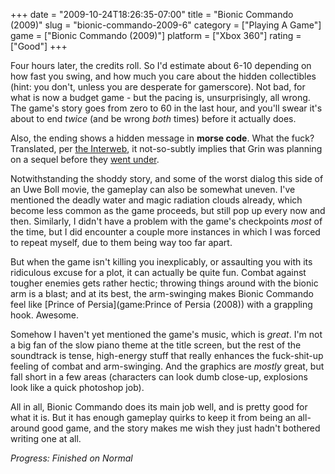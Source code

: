 +++
date = "2009-10-24T18:26:35-07:00"
title = "Bionic Commando (2009)"
slug = "bionic-commando-2009-6"
category = ["Playing A Game"]
game = ["Bionic Commando (2009)"]
platform = ["Xbox 360"]
rating = ["Good"]
+++

Four hours later, the credits roll.  So I'd estimate about 6-10 depending on how fast you swing, and how much you care about the hidden collectibles (hint: you don't, unless you are desperate for gamerscore).  Not bad, for what is now a budget game - but the pacing is, unsurprisingly, all wrong.  The game's story goes from zero to 60 in the last hour, and you'll swear it's about to end <i>twice</i> (and be wrong <i>both</i> times) before it actually does.

Also, the ending shows a hidden message in <b>morse code</b>.  What the fuck?  Translated, per <a href="http://www.bioniccommando.com/forum/showthread.php?t=1408">the Interweb</a>, it not-so-subtly implies that Grin was planning on a sequel before they <a href="http://www.joystiq.com/2009/08/12/bionic-commando-developer-grin-closes/">went under</a>.

Notwithstanding the shoddy story, and some of the worst dialog this side of an Uwe Boll movie, the gameplay can also be somewhat uneven.  I've mentioned the deadly water and magic radiation clouds already, which become less common as the game proceeds, but still pop up every now and then.  Similarly, I didn't have a problem with the game's checkpoints <i>most</i> of the time, but I did encounter a couple more instances in which I was forced to repeat myself, due to them being way too far apart.

But when the game isn't killing you inexplicably, or assaulting you with its ridiculous excuse for a plot, it can actually be quite fun.  Combat against tougher enemies gets rather hectic; throwing things around with the bionic arm is a blast; and at its best, the arm-swinging makes Bionic Commando feel like [Prince of Persia](game:Prince of Persia (2008)) with a grappling hook.  Awesome.

Somehow I haven't yet mentioned the game's music, which is <i>great</i>.  I'm not a big fan of the slow piano theme at the title screen, but the rest of the soundtrack is tense, high-energy stuff that really enhances the fuck-shit-up feeling of combat and arm-swinging.  And the graphics are <i>mostly</i> great, but fall short in a few areas (characters can look dumb close-up, explosions look like a quick photoshop job).

All in all, Bionic Commando does its main job well, and is pretty good for what it is.  But it has enough gameplay quirks to keep it from being an all-around good game, and the story makes me wish they just hadn't bothered writing one at all.

<i>Progress: Finished on Normal</i>